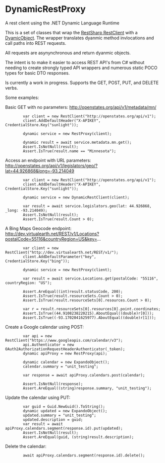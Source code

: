 DynamicRestProxy
================

A rest client using the .NET Dynamic Language Runtime

This is a set of classes that wrap the [RestSharp RestClient](http://restsharp.org/) with a [DyamicObject](http://msdn.microsoft.com/en-us/library/system.dynamic.dynamicobject(v=vs.110).aspx). The wrapper translates dyanmic method invlocations and call paths into REST requests. 

All requests are asynynchronous and return dyanmic objects.

The intent is to make it easier to access REST API's from C# without needing to create strongly typed API wrappers and numerous static POCO types for basic DTO responses. 

Is currently a work in progress. Supports the GET, POST, PUT, and DELETE verbs.

Some examples:

Basic GET with no parameters:
http://openstates.org/api/v1/metadata/mn/

            var client = new RestClient("http://openstates.org/api/v1");
            client.AddDefaultHeader("X-APIKEY", CredentialStore.Key("sunlight"));

            dynamic service = new RestProxy(client);

            dynamic result = await service.metadata.mn.get();
            Assert.IsNotNull(result);
            Assert.IsTrue(result.name == "Minnesota");
            
            
Access an endpoint with URL parameters:
http://openstates.org/api/v1/legislators/geo/?lat=44.926868&long=-93.214049

            var client = new RestClient("http://openstates.org/api/v1");
            client.AddDefaultHeader("X-APIKEY", CredentialStore.Key("sunlight"));

            dynamic service = new DynamicRestClient(client);

            var result = await service.legislators.geo(lat: 44.926868, _long: -93.214049);
            Assert.IsNotNull(result);
            Assert.IsTrue(result.Count > 0);
            
A Bing Maps Geocode endpoint:
http://dev.virtualearth.net/REST/v1/Locations?postalCode=55116&countryRegion=US&key=...

            var client = new RestClient("http://dev.virtualearth.net/REST/v1/");
            client.AddDefaultParameter("key", CredentialStore.Key("bing"));

            dynamic service = new RestProxy(client);
            
            var result = await service.Locations.get(postalCode: "55116", countryRegion: "US");

            Assert.AreEqual((int)result.statusCode, 200);
            Assert.IsTrue(result.resourceSets.Count > 0);
            Assert.IsTrue(result.resourceSets[0].resources.Count > 0);

            var r = result.resourceSets[0].resources[0].point.coordinates;
            Assert.IsTrue((44.9108238220215).AboutEqual((double)r[0]));
            Assert.IsTrue((-93.1702041625977).AboutEqual((double)r[1]));
            
Create a Google calendar using POST:

            var api = new RestClient("https://www.googleapis.com/calendar/v3");
            api.Authenticator = new OAuth2AuthorizationRequestHeaderAuthenticator(_token);
            dynamic apiProxy = new RestProxy(api);

            dynamic calendar = new ExpandoObject();
            calendar.summary = "unit_testing";

            var response = await apiProxy.calendars.post(calendar);

            Assert.IsNotNull(response);
            Assert.AreEqual((string)response.summary, "unit_testing");
            
Update the calendar using PUT:

            var guid = Guid.NewGuid().ToString();
            dynamic updated = new ExpandoObject();
            updated.summary = "unit_testing";
            updated.description = guid;
            var result = await apiProxy.calendars.segment(response.id).put(updated);
            Assert.IsNotNull(result);
            Assert.AreEqual(guid, (string)result.description);

Delete the calendar:

            await apiProxy.calendars.segment(response.id).delete();

